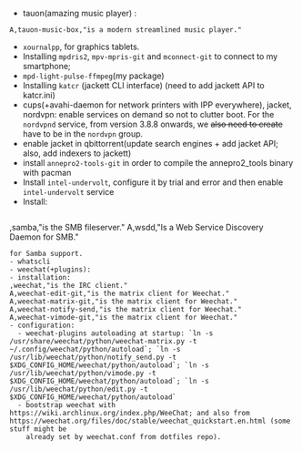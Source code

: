 - tauon(amazing music player) :
```
A,tauon-music-box,"is a modern streamlined music player."
```
- `xournalpp`, for graphics tablets.
- Installing `mpdris2`, `mpv-mpris-git` and `mconnect-git` to connect to my smartphone;
- `mpd-light-pulse-ffmpeg`(my package)
- Installing `katcr` (jackett CLI interface) (need to add jackett API to katcr.ini)
- cups(+avahi-daemon for network printers with IPP everywhere), jacket, nordvpn: enable services on demand so not to clutter boot. For the `nordvpnd` service, from version 3.8.8 onwards, we ~~also need to create~~ have to be in the `nordvpn` group.
- enable jacket in qbittorrent(update search engines + add jacket API; also, add indexers to jackett)
- install `annepro2-tools-git` in order to compile the annepro2_tools binary with pacman
- Install `intel-undervolt`, configure it by trial and error and then enable `intel-undervolt` service
- Install:
  ```
,samba,"is the SMB fileserver."
A,wsdd,"Is a Web Service Discovery Daemon for SMB."
  ```
for Samba support.
- whatscli
- weechat(+plugins):
  - installation:
  ,weechat,"is the IRC client."
  A,weechat-edit-git,"is the matrix client for Weechat."
  A,weechat-matrix-git,"is the matrix client for Weechat."
  A,weechat-notify-send,"is the matrix client for Weechat."
  A,weechat-vimode-git,"is the matrix client for Weechat."
  - configuration:
    - weechat-plugins autoloading at startup: `ln -s /usr/share/weechat/python/weechat-matrix.py -t ~/.config/weechat/python/autoload`; `ln -s /usr/lib/weechat/python/notify_send.py -t $XDG_CONFIG_HOME/weechat/python/autoload`; `ln -s /usr/lib/weechat/python/vimode.py -t $XDG_CONFIG_HOME/weechat/python/autoload`; `ln -s /usr/lib/weechat/python/edit.py -t $XDG_CONFIG_HOME/weechat/python/autoload`
    - bootstrap weechat with https://wiki.archlinux.org/index.php/WeeChat; and also from https://weechat.org/files/doc/stable/weechat_quickstart.en.html (some stuff might be
      already set by weechat.conf from dotfiles repo).
